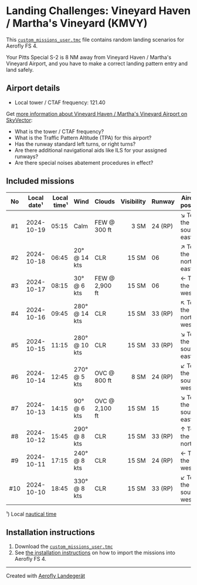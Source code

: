 # Landing Challenges: Vineyard Haven / Martha's Vineyard (KMVY)

This [`custom_missions_user.tmc`](./custom_missions_user.tmc) file contains random landing scenarios for Aerofly FS 4.

Your Pitts Special S-2 is 8 NM away from Vineyard Haven / Martha's Vineyard Airport, and you have to make a correct landing pattern entry and land safely.

## Airport details

- Local tower / CTAF frequency: 121.40

Get [more information about Vineyard Haven / Martha's Vineyard Airport on SkyVector](https://skyvector.com/airport/KMVY):

- What is the tower / CTAF frequency?
- What is the Traffic Pattern Altitude (TPA) for this airport?
- Has the runway standard left turns, or right turns?
- Are there additional navigational aids like ILS for your assigned runways?
- Are there special noises abatement procedures in effect?

## Included missions

| No  | Local date¹ | Local time¹ | Wind          | Clouds         | Visibility | Runway  | Aircraft position    |
| :-: | ----------- | ----------: | ------------- | -------------- | ---------: | ------- | -------------------- |
| #1  | 2024-10-19  |       05:15 | Calm          | FEW @ 300 ft   |       3 SM | 24 (RP) | ↘ To the south-east |
| #2  | 2024-10-18  |       06:45 | 20° @ 14 kts  | CLR            |      15 SM | 06      | ↗ To the north-east |
| #3  | 2024-10-17  |       08:15 | 30° @ 6 kts   | FEW @ 2,900 ft |      15 SM | 06      | ← To the west        |
| #4  | 2024-10-16  |       09:45 | 280° @ 14 kts | CLR            |      15 SM | 33 (RP) | ↖ To the north-west |
| #5  | 2024-10-15  |       11:15 | 280° @ 10 kts | CLR            |      15 SM | 33 (RP) | ↘ To the south-east |
| #6  | 2024-10-14  |       12:45 | 270° @ 5 kts  | OVC @ 800 ft   |       8 SM | 24 (RP) | ↙ To the south-west |
| #7  | 2024-10-13  |       14:15 | 90° @ 6 kts   | OVC @ 2,100 ft |      15 SM | 15      | ↘ To the south-east |
| #8  | 2024-10-12  |       15:45 | 290° @ 8 kts  | CLR            |      15 SM | 33 (RP) | ↑ To the north       |
| #9  | 2024-10-11  |       17:15 | 240° @ 8 kts  | CLR            |      15 SM | 24 (RP) | ← To the west        |
| #10 | 2024-10-10  |       18:45 | 330° @ 8 kts  | CLR            |      15 SM | 33 (RP) | ↙ To the south-west |

¹) Local [nautical time](https://en.wikipedia.org/wiki/Nautical_time)

## Installation instructions

1. Download the [`custom_missions_user.tmc`](./custom_missions_user.tmc)
2. See [the installation instructions](https://fboes.github.io/aerofly-missions/docs/generic-installation.html) on how to import the missions into Aerofly FS 4.

---

Created with [Aerofly Landegerät](https://github.com/fboes/aerofly-patterns)
